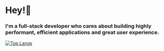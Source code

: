# Hey!👋
### I'm a full-stack developer who cares about building highly performant, efficient applications and great user experience.

[![Top Langs](https://github-readme-stats.vercel.app/api/top-langs/?username=simhozebs&theme=dark&layout=compact&langs_count=8&hide=shaderLabs)](https://github.com/anuraghazra/github-readme-stats)

